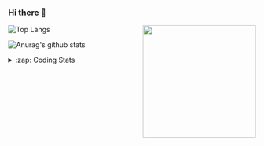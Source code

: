 ### Hi there 👋

<!--
**tao8687/tao8687** is a ✨ _special_ ✨ repository because its `README.md` (this file) appears on your GitHub profile.

Here are some ideas to get you started:

- 🔭 I’m currently working on ...
- 🌱 I’m currently learning ...
- 👯 I’m looking to collaborate on ...
- 🤔 I’m looking for help with ...
- 💬 Ask me about ...
- 📫 How to reach me: ...
- 😄 Pronouns: ...
- ⚡ Fun fact: ...
-->

<img align='right' src="https://media.giphy.com/media/M9gbBd9nbDrOTu1Mqx/giphy.gif" width="230">

![Top Langs](https://github-readme-stats.vercel.app/api/top-langs/?username=tao8687&layout=compact&title_color=23238E&text_color=A67D3D)

![Anurag's github stats](https://github-readme-stats.vercel.app/api?username=tao8687&show_icons=true&&text_color=A67D3D&title_color=23238E&show_icons=false&count_private=true&hide=stars)

<details>
  <summary>:zap: Coding Stats</summary>
  <b>
<!--START_SECTION:waka-->
```text
Week: 15 May, 2021 - 22 May, 2021

C          59 mins         ████████████████░░░░░░░░░   64.43 % 
Makefile   13 mins         ███▓░░░░░░░░░░░░░░░░░░░░░   14.91 % 
Text       12 mins         ███▒░░░░░░░░░░░░░░░░░░░░░   13.89 % 
CMake      5 mins          █▓░░░░░░░░░░░░░░░░░░░░░░░   06.16 % 
```
<!--END_SECTION:waka-->
</details>
